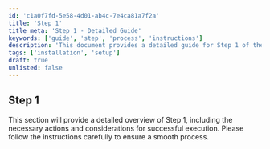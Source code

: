 ```yaml
---
id: 'c1a0f7fd-5e58-4d01-ab4c-7e4ca81a7f2a'
title: 'Step 1'
title_meta: 'Step 1 - Detailed Guide'
keywords: ['guide', 'step', 'process', 'instructions']
description: 'This document provides a detailed guide for Step 1 of the process, outlining the necessary actions and considerations to ensure successful execution.'
tags: ['installation', 'setup']
draft: true
unlisted: false
---
```


## Step 1

This section will provide a detailed overview of Step 1, including the necessary actions and considerations for successful execution. Please follow the instructions carefully to ensure a smooth process.

